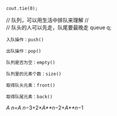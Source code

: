 	cout.tie(0);
//	队列，可以用生活中排队来理解
//		
//	队头的人可以先走，队尾要最晚走
	queue<int> q; 
	

	入队操作：push()
	
	出队操作：pop()
	
	队列是否为空：empty()
	
	队列里的元素个数：size() 
	
	取得队头元素：front()
	
	取得队尾元素：back() 

*A* *n*=*A* *n*−3+2×*A**n*−2+*A**n*−1